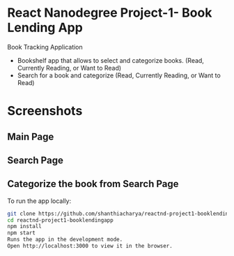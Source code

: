 # React Nanodegree Project-1- Book Lending App

Book Tracking Application
- Bookshelf app that allows to select and categorize books. (Read, Currently Reading, or Want to Read)
- Search for a book and categorize (Read, Currently Reading, or Want to Read)

# Screenshots

## Main Page 



## Search Page


## Categorize the book from Search Page


To run the app locally:

```bash
git clone https://github.com/shanthiacharya/reactnd-project1-booklendingapp.git
cd reactnd-project1-booklendingapp
npm install
npm start
Runs the app in the development mode.
Open http://localhost:3000 to view it in the browser.
```
